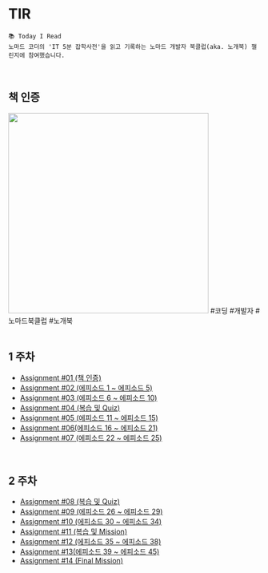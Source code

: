 # TIR
    📚 Today I Read
    노마드 코더의 'IT 5분 잡학사전'을 읽고 기록하는 노마드 개발자 북클럽(aka. 노개북) 챌린지에 참여했습니다.
    
<br>

## 책 인증
<img src="https://user-images.githubusercontent.com/77827092/212214480-3957a7e5-1323-48c6-9b3e-712beef0f07b.jpg" width="400">
#코딩 #개발자 #노마드북클럽 #노개북

<br>
<br>

## 1 주차
+ [Assignment #01 (책 인증)](./README.md#책-인증)
+ [Assignment #02 (에피소드 1 ~ 에피소드 5)](./CSS/Reset-CSS.md)
+ [Assignment #03 (에피소드 6 ~ 에피소드 10)](./CSS/Font-Smoothing.md)
+ [Assignment #04 (복습 및 Quiz)](./CSS/Grid-System.md)
+ [Assignment #05 (에피소드 11 ~ 에피소드 15)](./CSS/Flex.md)
+ [Assignment #06(에피소드 16 ~ 에피소드 21)](./CSS/Attribute-Selector.md)
+ [Assignment #07 (에피소드 22 ~ 에피소드 25)](./CSS/object-fit.md)

<br>

## 2 주차
+ [Assignment #08 (복습 및 Quiz)](./CSS/Reset-CSS.md)
+ [Assignment #09 (에피소드 26 ~ 에피소드 29)](./CSS/Reset-CSS.md)
+ [Assignment #10 (에피소드 30 ~ 에피소드 34)](./CSS/Font-Smoothing.md)
+ [Assignment #11 (복습 및 Mission)](./CSS/Grid-System.md)
+ [Assignment #12 (에피소드 35 ~ 에피소드 38)](./CSS/Flex.md)
+ [Assignment #13(에피소드 39 ~ 에피소드 45)](./CSS/Attribute-Selector.md)
+ [Assignment #14 (Final Mission)](./CSS/object-fit.md)
